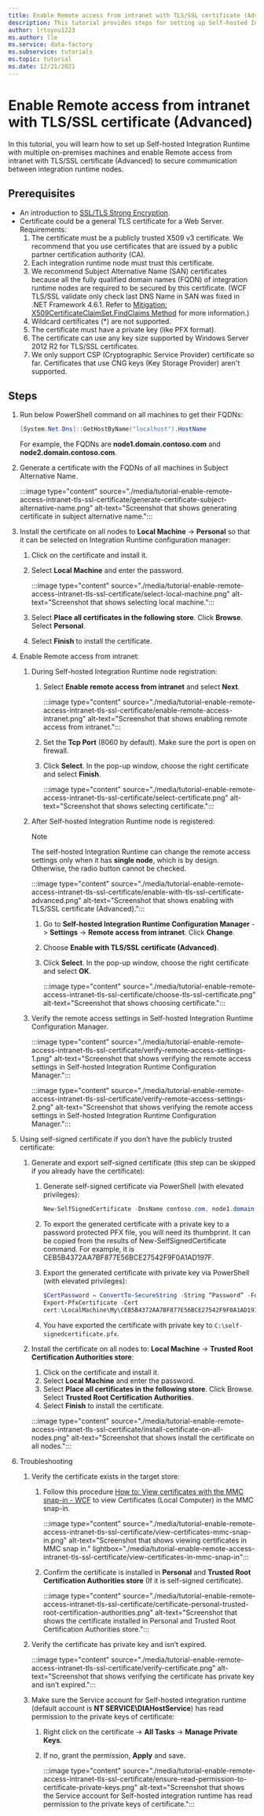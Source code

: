 ```yaml
---
title: Enable Remote access from intranet with TLS/SSL certificate (Advanced)
description: This tutorial provides steps for setting up Self-hosted Integration Runtime with multiple on-premises machines and enabling Remote access from intranet with TLS/SSL certificate (Advanced) to secure communication between integration runtime nodes.
author: lrtoyou1223
ms.author: lle
ms.service: data-factory
ms.subservice: tutorials
ms.topic: tutorial
ms.date: 12/21/2021
---
```


# Enable Remote access from intranet with TLS/SSL certificate (Advanced)

In this tutorial, you will learn how to set up Self-hosted Integration Runtime with multiple on-premises machines and enable Remote access from intranet with TLS/SSL certificate (Advanced) to secure communication between integration runtime nodes.

## Prerequisites

- An introduction to [SSL/TLS Strong Encryption](https://httpd.apache.org/docs/2.0/ssl/ssl_intro.html).
- Certificate could be a general TLS certificate for a Web Server. Requirements:
    1. The certificate must be a publicly trusted X509 v3 certificate. We recommend that you use certificates that are issued by a public partner certification authority (CA).
    1. Each integration runtime node must trust this certificate.
    1. We recommend Subject Alternative Name (SAN) certificates because all the fully qualified domain names (FQDN) of integration runtime nodes are required to be secured by this certificate. (WCF TLS/SSL validate only check last DNS Name in SAN was fixed in .NET Framework 4.6.1. Refer to [Mitigation: X509CertificateClaimSet.FindClaims Method](/dotnet/framework/migration-guide/mitigation-x509certificateclaimset-findclaims-method?redirectedfrom=MSDN) for more information.)
    1. Wildcard certificates (*) are not supported.
    1. The certificate must have a private key (like PFX format).
    1. The certificate can use any key size supported by Windows Server 2012 R2 for TLS/SSL certificates.
    1. We only support CSP (Cryptographic Service Provider) certificate so far. Certificates that use CNG keys (Key Storage Provider) aren't supported.

## Steps

1. Run below PowerShell command on all machines to get their FQDNs:

    ```Powershell
    [System.Net.Dns]::GetHostByName("localhost").HostName
    ```
    For example, the FQDNs are **node1.domain.contoso.com** and **node2.domain.contoso.com**.

2. Generate a certificate with the FQDNs of all machines in Subject Alternative Name. 

    :::image type="content" source="./media/tutorial-enable-remote-access-intranet-tls-ssl-certificate/generate-certificate-subject-alternative-name.png" alt-text="Screenshot that shows generating certificate in subject alternative name.":::
    
3. Install the certificate on all nodes to **Local Machine** -> **Personal** so that it can be selected on Integration Runtime configuration manager:
    1. Click on the certificate and install it.
    1. Select **Local Machine** and enter the password.
    
        :::image type="content" source="./media/tutorial-enable-remote-access-intranet-tls-ssl-certificate/select-local-machine.png" alt-text="Screenshot that shows selecting local machine.":::

    1. Select **Place all certificates in the following store**. Click **Browse**. Select **Personal**.
    1. Select **Finish** to install the certificate.

4. Enable Remote access from intranet:
    1. 	During Self-hosted Integration Runtime node registration:
        1. Select **Enable remote access from intranet** and select **Next**.
        
           :::image type="content" source="./media/tutorial-enable-remote-access-intranet-tls-ssl-certificate/enable-remote-access-intranet.png" alt-text="Screenshot that shows enabling remote access from intranet.":::

        1. Set the **Tcp Port** (8060 by default). Make sure the port is open on firewall.
        1. Click **Select**. In the pop-up window, choose the right certificate and select **Finish**.
        
            :::image type="content" source="./media/tutorial-enable-remote-access-intranet-tls-ssl-certificate/select-certificate.png" alt-text="Screenshot that shows selecting certificate.":::

    1. After Self-hosted Integration Runtime node is registered:

        > [!Note] 
        > The self-hosted Integration Runtime can change the remote access settings only when it has **single node**, which is by design. Otherwise, the radio button cannot be checked.
        
        :::image type="content" source="./media/tutorial-enable-remote-access-intranet-tls-ssl-certificate/enable-with-tls-ssl-certificate-advanced.png" alt-text="Screenshot that shows enabling with TLS/SSL certificate (Advanced).":::

        1. Go to **Self-hosted Integration Runtime Configuration Manager** -> **Settings** -> **Remote access from intranet**. Click **Change**.
        1. Choose **Enable with TLS/SSL certificate (Advanced)**.
        1. Click **Select**. In the pop-up window, choose the right certificate and select **OK**.

            :::image type="content" source="./media/tutorial-enable-remote-access-intranet-tls-ssl-certificate/choose-tls-ssl-certificate.png" alt-text="Screenshot that shows choosing certificate.":::

    1. Verify the remote access settings in Self-hosted Integration Runtime Configuration Manager.
    
        :::image type="content" source="./media/tutorial-enable-remote-access-intranet-tls-ssl-certificate/verify-remote-access-settings-1.png" alt-text="Screenshot that shows verifying the remote access settings in Self-hosted Integration Runtime Configuration Manager.":::

        :::image type="content" source="./media/tutorial-enable-remote-access-intranet-tls-ssl-certificate/verify-remote-access-settings-2.png" alt-text="Screenshot that shows verifying the remote access settings in Self-hosted Integration Runtime Configuration Manager.":::

5. Using self-signed certificate if you don’t have the publicly trusted certificate:
    1. Generate and export self-signed certificate (this step can be skipped if you already have the certificate):
        1. Generate self-signed certificate via PowerShell (with elevated privileges):
        
            ```Powershell
            New-SelfSignedCertificate -DnsName contoso.com, node1.domain.contoso.com, node2.domain.contoso.com -Provider "Microsoft Enhanced RSA and AES Cryptographic Provider" -CertStoreLocation cert:\LocalMachine\My
            ```
        1. To export the generated certificate with a private key to a password protected PFX file, you will need its thumbprint. It can be copied from the results of New-SelfSignedCertificate command. For example, it is CEB5B4372AA7BF877E56BCE27542F9F0A1AD197F.
        1. Export the generated certificate with private key via PowerShell (with elevated privileges):
        
            ```Powershell
            $CertPassword = ConvertTo-SecureString -String “Password” -Force –AsPlainText
            Export-PfxCertificate -Cert 
            cert:\LocalMachine\My\CEB5B4372AA7BF877E56BCE27542F9F0A1AD197F -FilePath C:\self-signedcertificate.pfx -Password $CertPassword
            ```
        1. You have exported the certificate with private key to `C:\self-signedcertificate.pfx`.

    1. Install the certificate on all nodes to: **Local Machine** -> **Trusted Root Certification Authorities store**:
        1. Click on the certificate and install it.
        1. Select **Local Machine** and enter the password. 
        1. Select **Place all certificates in the following store**. Click Browse. Select **Trusted Root Certification Authorities**.
        1. Select **Finish** to install the certificate.
        
        :::image type="content" source="./media/tutorial-enable-remote-access-intranet-tls-ssl-certificate/install-certificate-on-all-nodes.png" alt-text="Screenshot that shows install the certificate on all nodes.":::

6. Troubleshooting
    1. Verify the certificate exists in the target store:
        1. Follow this procedure [How to: View certificates with the MMC snap-in - WCF](/dotnet/framework/wcf/feature-details/how-to-view-certificates-with-the-mmc-snap-in#view-certificates-in-the-mmc-snap-in) to view Certificates (Local Computer) in the MMC snap-in.
        
           :::image type="content" source="./media/tutorial-enable-remote-access-intranet-tls-ssl-certificate/view-certificates-mmc-snap-in.png" alt-text="Screenshot that shows viewing certificates in MMC snap in." lightbox="./media/tutorial-enable-remote-access-intranet-tls-ssl-certificate/view-certificates-in-mmc-snap-in":::

        1. Confirm the certificate is installed in **Personal** and **Trusted Root Certification Authorities store** (If it is self-signed certificate).

           :::image type="content" source="./media/tutorial-enable-remote-access-intranet-tls-ssl-certificate/certificate-personal-trusted-root-certification-authorities.png" alt-text="Screenshot that shows the certificate installed in Personal and Trusted Root Certification Authorities store.":::

    1. Verify the certificate has private key and isn’t expired.
    
        :::image type="content" source="./media/tutorial-enable-remote-access-intranet-tls-ssl-certificate/verify-certificate.png" alt-text="Screenshot that shows verifying the certificate has private key and isn’t expired.":::

    1. Make sure the Service account for Self-hosted integration runtime (default account is **NT SERVICE\DIAHostService**) has read permission to the private keys of certificate:
        1. Right click on the certificate -> **All Tasks** -> **Manage Private Keys**.
        1. If no, grant the permission, **Apply** and save.
        
            :::image type="content" source="./media/tutorial-enable-remote-access-intranet-tls-ssl-certificate/ensure-read-permission-to-certificate-private-keys.png" alt-text="Screenshot that shows the Service account for Self-hosted integration runtime has read permission to the private keys of certificate.":::
    
